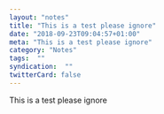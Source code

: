 ```yaml
---
layout: "notes"
title: "This is a test please ignore"
date: "2018-09-23T09:04:57+01:00"
meta: "This is a test please ignore"
category: "Notes"
tags:  ""
syndication:  ""
twitterCard: false
---
```

This is a test please ignore

